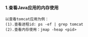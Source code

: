 #### 1.查看Java应用的内存使用
```
以查看tomcat应用为例：
(1).查看进程id: ps -ef | grep tomcat
(2).查看内存使用：jmap -heap <pid>
```
